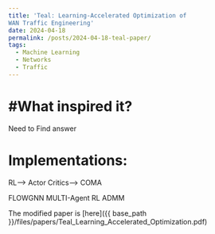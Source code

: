 ```yaml
---
title: 'Teal: Learning-Accelerated Optimization of
WAN Traffic Engineering'
date: 2024-04-18
permalink: /posts/2024-04-18-teal-paper/
tags:
  - Machine Learning
  - Networks
  - Traffic
---
```



#What inspired it?
===
Need to Find answer

Implementations:
===
RL--> Actor Critics--> COMA

FLOWGNN
MULTI-Agent RL
ADMM


The modified paper is [here]({{ base_path }}/files/papers/Teal_Learning_Accelerated_Optimization.pdf)
